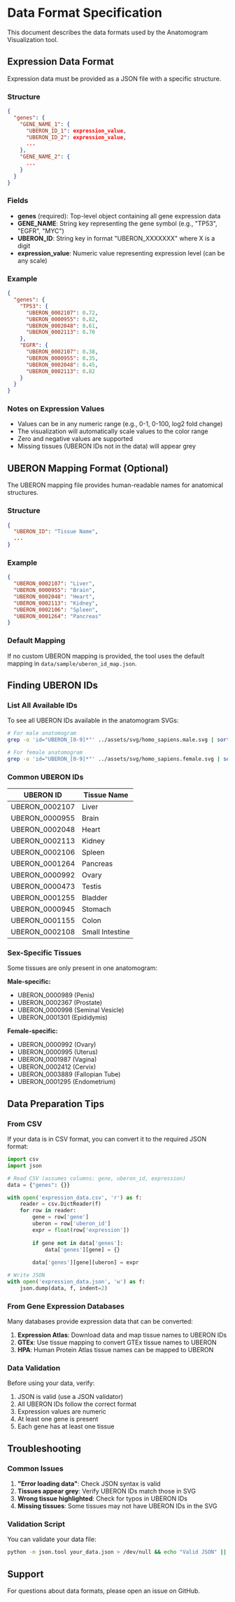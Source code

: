 # Data Format Specification

This document describes the data formats used by the Anatomogram Visualization tool.

## Expression Data Format

Expression data must be provided as a JSON file with a specific structure.

### Structure

```json
{
  "genes": {
    "GENE_NAME_1": {
      "UBERON_ID_1": expression_value,
      "UBERON_ID_2": expression_value,
      ...
    },
    "GENE_NAME_2": {
      ...
    }
  }
}
```

### Fields

- **genes** (required): Top-level object containing all gene expression data
- **GENE_NAME**: String key representing the gene symbol (e.g., "TP53", "EGFR", "MYC")
- **UBERON_ID**: String key in format "UBERON_XXXXXXX" where X is a digit
- **expression_value**: Numeric value representing expression level (can be any scale)

### Example

```json
{
  "genes": {
    "TP53": {
      "UBERON_0002107": 0.72,
      "UBERON_0000955": 0.82,
      "UBERON_0002048": 0.61,
      "UBERON_0002113": 0.70
    },
    "EGFR": {
      "UBERON_0002107": 0.38,
      "UBERON_0000955": 0.35,
      "UBERON_0002048": 0.45,
      "UBERON_0002113": 0.82
    }
  }
}
```

### Notes on Expression Values

- Values can be in any numeric range (e.g., 0-1, 0-100, log2 fold change)
- The visualization will automatically scale values to the color range
- Zero and negative values are supported
- Missing tissues (UBERON IDs not in the data) will appear grey

## UBERON Mapping Format (Optional)

The UBERON mapping file provides human-readable names for anatomical structures.

### Structure

```json
{
  "UBERON_ID": "Tissue Name",
  ...
}
```

### Example

```json
{
  "UBERON_0002107": "Liver",
  "UBERON_0000955": "Brain", 
  "UBERON_0002048": "Heart",
  "UBERON_0002113": "Kidney",
  "UBERON_0002106": "Spleen",
  "UBERON_0001264": "Pancreas"
}
```

### Default Mapping

If no custom UBERON mapping is provided, the tool uses the default mapping in `data/sample/uberon_id_map.json`.

## Finding UBERON IDs

### List All Available IDs

To see all UBERON IDs available in the anatomogram SVGs:

```bash
# For male anatomogram
grep -o 'id="UBERON_[0-9]*"' ../assets/svg/homo_sapiens.male.svg | sort | uniq

# For female anatomogram  
grep -o 'id="UBERON_[0-9]*"' ../assets/svg/homo_sapiens.female.svg | sort | uniq
```

### Common UBERON IDs

| UBERON ID | Tissue Name |
|-----------|-------------|
| UBERON_0002107 | Liver |
| UBERON_0000955 | Brain |
| UBERON_0002048 | Heart |
| UBERON_0002113 | Kidney |
| UBERON_0002106 | Spleen |
| UBERON_0001264 | Pancreas |
| UBERON_0000992 | Ovary |
| UBERON_0000473 | Testis |
| UBERON_0001255 | Bladder |
| UBERON_0000945 | Stomach |
| UBERON_0001155 | Colon |
| UBERON_0002108 | Small Intestine |

### Sex-Specific Tissues

Some tissues are only present in one anatomogram:

**Male-specific:**
- UBERON_0000989 (Penis)
- UBERON_0002367 (Prostate)
- UBERON_0000998 (Seminal Vesicle)
- UBERON_0001301 (Epididymis)

**Female-specific:**
- UBERON_0000992 (Ovary)
- UBERON_0000995 (Uterus)
- UBERON_0001987 (Vagina)
- UBERON_0002412 (Cervix)
- UBERON_0003889 (Fallopian Tube)
- UBERON_0001295 (Endometrium)

## Data Preparation Tips

### From CSV

If your data is in CSV format, you can convert it to the required JSON format:

```python
import csv
import json

# Read CSV (assumes columns: gene, uberon_id, expression)
data = {"genes": {}}

with open('expression_data.csv', 'r') as f:
    reader = csv.DictReader(f)
    for row in reader:
        gene = row['gene']
        uberon = row['uberon_id']
        expr = float(row['expression'])
        
        if gene not in data['genes']:
            data['genes'][gene] = {}
        
        data['genes'][gene][uberon] = expr

# Write JSON
with open('expression_data.json', 'w') as f:
    json.dump(data, f, indent=2)
```

### From Gene Expression Databases

Many databases provide expression data that can be converted:

1. **Expression Atlas**: Download data and map tissue names to UBERON IDs
2. **GTEx**: Use tissue mapping to convert GTEx tissue names to UBERON
3. **HPA**: Human Protein Atlas tissue names can be mapped to UBERON

### Data Validation

Before using your data, verify:

1. JSON is valid (use a JSON validator)
2. All UBERON IDs follow the correct format
3. Expression values are numeric
4. At least one gene is present
5. Each gene has at least one tissue

## Troubleshooting

### Common Issues

1. **"Error loading data"**: Check JSON syntax is valid
2. **Tissues appear grey**: Verify UBERON IDs match those in SVG
3. **Wrong tissue highlighted**: Check for typos in UBERON IDs
4. **Missing tissues**: Some tissues may not have UBERON IDs in the SVG

### Validation Script

You can validate your data file:

```bash
python -m json.tool your_data.json > /dev/null && echo "Valid JSON" || echo "Invalid JSON"
```

## Support

For questions about data formats, please open an issue on GitHub.